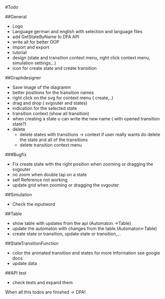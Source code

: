 #Todo

##General
* Logo
* Language german and english with selection and language files
* add GetStateByName to DFA API
* write all for better OOP
* Import and export
* tutorial
* design (state and transition context menu, right click context menu, simulation settings,..)
* icon for create state and create transition


##Graphdesigner
* Save image of the diagramm
* better positions for the transition names
* right click on the svg for context menu ( create,..)
* drag and drop ( svgouter and states)
* indication for the selected state
* transition context (show all transition)
* when creating a state u can write the new name ( with opened transition state?)
* delete
  * delete states with transitions -> context if user really wants do delete the state and all of the transitions
  * delete transition context menu


###Bugfix
* Fix create state with the right position when zooming or dragging the svgouter
* no zoom when double tap on a state
* self Reference not working
* update grid when zooming or dragging the svgouter

##Simulation
 * Check the inputword

##Table
* show table with updates from the api (Automaton ->Table)
* update the automaton with changes from the table  (Automaton<-Table)
* create state or transition, update state or transition,...

##StateTransitionFunction
* color the animated transition and states for more information see google docs
* update data

##API test
* check tests and expand them


When all this todos are finished -> DPA!




